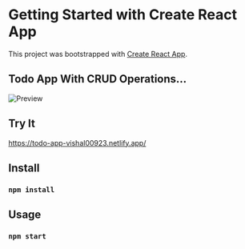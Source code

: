 # Getting Started with Create React App

This project was bootstrapped with [Create React App](https://github.com/facebook/create-react-app).

## Todo App With CRUD Operations...

<img src="https://i.ibb.co/3hrmTgT/Screenshot-2023-01-06-205018.png" alt="Preview" border="0">

## Try It

https://todo-app-vishal00923.netlify.app/

## Install

### `npm install`

## Usage

### `npm start`
